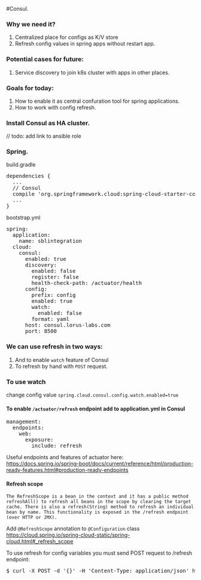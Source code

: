 #Consul. 

### Why we need it?
1. Centralized place for configs as K/V store
2. Refresh config values in spring apps without restart app.

### Potential cases for future:
1. Service discovery to join k8s cluster with apps in other places.

### Goals for today:
1. How to enable it as central confuration tool for spring applications.
2. How to work with config refresh.

### Install Consul as HA cluster.
// todo: add link to ansible role

### Spring.
build.gradle
<pre>
dependencies {
  ...
  // Consul
  compile 'org.springframework.cloud:spring-cloud-starter-consul-all:1.3.0.RELEASE'
  ...
}
</pre>
bootstrap.yml
<pre>
spring:
  application:
    name: sblintegration
  cloud:
    consul:
      enabled: true
      discovery:
        enabled: false
        register: false
        health-check-path: /actuator/health
      config:
        prefix: config
        enabled: true
        watch:
          enabled: false
        format: yaml
      host: consul.lorus-labs.com
      port: 8500
</pre>

### We can use refresh in two ways:
1. And to enable `watch` feature of Consul
2. To refresh by hand with `POST` request.

### To use watch
change config value `spring.cloud.consul.config.watch.enabled=true`

#### To enable `/actuator/refresh` endpoint add to application.yml in Consul
<pre>
management:
  endpoints:
    web:
      exposure:
        include: refresh
</pre>
Useful endpoints and features of actuator here: https://docs.spring.io/spring-boot/docs/current/reference/html/production-ready-features.html#production-ready-endpoints

#### Refresh scope
```The RefreshScope is a bean in the context and it has a public method refreshAll() to refresh all beans in the scope by clearing the target cache. There is also a refresh(String) method to refresh an individual bean by name. This functionality is exposed in the /refresh endpoint (over HTTP or JMX).```

Add `@RefreshScope` annotation to `@Configuration` class  
https://cloud.spring.io/spring-cloud-static/spring-cloud.html#_refresh_scope

To use refresh for config variables you must send POST request to /refresh endpoint:
<pre>
$ curl -X POST -d '{}' -H 'Content-Type: application/json' http://localhost:8080/actuator/refresh
</pre>


